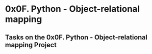 # 0x0F. Python - Object-relational mapping
## Tasks on the 0x0F. Python - Object-relational mapping Project